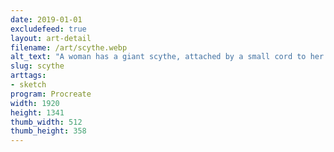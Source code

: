 ```yaml
---
date: 2019-01-01
excludefeed: true
layout: art-detail
filename: /art/scythe.webp
alt_text: "A woman has a giant scythe, attached by a small cord to her belt. She poses it, looking like an attack."
slug: scythe
arttags:
- sketch
program: Procreate
width: 1920
height: 1341
thumb_width: 512
thumb_height: 358
---
```

